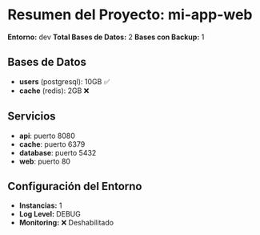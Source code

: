 # Resumen del Proyecto: mi-app-web

**Entorno:** dev
**Total Bases de Datos:** 2
**Bases con Backup:** 1

## Bases de Datos
- **users** (postgresql): 10GB ✅
- **cache** (redis): 2GB ❌

## Servicios
- **api**: puerto 8080
- **cache**: puerto 6379
- **database**: puerto 5432
- **web**: puerto 80

## Configuración del Entorno
- **Instancias:** 1
- **Log Level:** DEBUG
- **Monitoring:** ❌ Deshabilitado